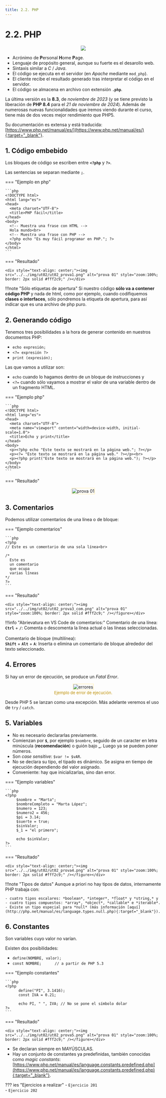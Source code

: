 ```yaml
---
title: 2.2. PHP
---
```

# 2.2. PHP

<div style="text-align: center;"><img src="../../img/ut02/php_logo.png" style=" max-width: 30%;" /></div>

- Acrónimo de **P**ersonal **H**ome **P**age.
- Lenguaje de propósito general, aunque su fuerte es el desarollo web.
- Sintaxis similar a *C* / *Java*.
- El código se ejecuta en el servidor (en *Apache* mediante `mod_php`).
- El cliente recibe el resultado generado tras interpretar el código en el servidor.
- El código se almacena en archivo con extensión **`.php`**.

La última versión es la **8.3**, de *noviembre de 2023* (y se tiene previsto la liberación de **PHP 8.4** para el *21 de noviembre de 2024*). Además de numerosas nuevas funcionalidades que iremos viendo durante el curso, tiene más de dos veces mejor rendimiento que PHP5.

Su documentación es extensa y está traducida: [https://www.php.net/manual/es/](https://www.php.net/manual/es/){:target="_blank"}.

## 1. Código embebido

Los bloques de código se escriben entre **`<?php`** y **`?>`**.

Las sentencias se separan mediante **` ; `**.

=== "Ejemplo en php"	

    ```php
    <!DOCTYPE html>
    <html lang="es">
    <head>
      <meta charset="UTF-8">
      <title>PHP fácil</title>
    </head>
    <body>
      <!-- Muestra una frase con HTML -->
      Hola mundo<br>
      <!-- Muestra una frase con PHP -->
      <?php echo "Es muy fácil programar en PHP."; ?>
    </body>
    </html>
    ```

=== "Resultado"
	
	<div style="text-align: center;"><img src="../../img/ut02/ut02_prova1.png" alt="prova 01" style="zoom:100%; border: 2px solid #fff2c9;" /></div>


!!!note "Sólo etiquetas de apertura"
 	Si nuestro código **sólo va a contener código PHP** y nada de html, como por ejemplo, cuando codifiquemos **clases o interfaces**, sólo pondremos la etiqueta de apertura, para así indicar que es una archivo de php puro.



## 2. Generando código

Tenemos tres posibilidades a la hora de generar contenido en nuestros documentos PHP:

- `echo expresión;`
- `<?= expresión ?>`
- `print (expresión);`

Las que vamos a utilizar son:

- `echo` cuando lo hagamos dentro de un bloque de instrucciones y 
- `<?=` cuando sólo vayamos a mostrar el valor de una variable dentro de un fragmento HTML.

=== "Ejemplo php"
	

    ```php
    <!DOCTYPE html>
    <html lang="es">
    <head>
      <meta charset="UTF-8">
      <meta name="viewport" content="width=device-width, initial-scale=1.0">
      <title>Echo y print</title>
    </head>
    <body>
      <p><?php echo "Este texto se mostrará en la página web."; ?></p>
      <p><?= "Este texto se mostrará en la página web." ?></p><br>
      <p><?php print("Este texto se mostrará en la página web."); ?></p>
    </body>
    </html>
    ```

=== "Resultado"
	<div style="text-align: center;"><img src="../../img/ut02/ut02_prova2.png" alt="prova 01" style="zoom:100%; border: 2px solid #fff2c9;" /></div>

## 3. Comentarios

Podemos utilizar comentarios de una línea o de bloque:

=== "Ejemplo comentarios"
	

	```php
	<?php
	// Este es un comentario de una sola línea<br>
	
	/*
	  Este es
	  un comentario
	  que ocupa
	  varias líneas
	*/ 
	?>
	```

=== "Resultado"
	
	<div style="text-align: center;"><img src="../../img/ut02/ut02_prova3_com.png" alt="prova 01" style="zoom:100%; border: 2px solid #fff2c9;" /></figure></div>


!!!info "Abrievatura en VS Code de comentarios:"
 	Comentario de una línea:<br/>
	**`Ctrl`** + **`/`**: Comenta o descomenta la línea actual o las líneas seleccionadas.<br/><br/>
	Comentario de bloque (multilínea):<br/>
	**`Shift`** + **`Alt`** + **`A`**: Inserta o elimina un comentario de bloque alrededor del texto seleccionado.

## 4. Errores

Si hay un error de ejecución, se produce un *Fatal Error*.

<div style="text-align: center;"><img src="../../img/ut02/errores.png" alt="errores" style="zoom:100%; border: 2px solid #fff2c9;" /><figcaption style="font-size: 13px; color: #bd8f04;">Ejemplo de error de ejecución.</figcaption></figure></div>

Desde PHP 5 se lanzan como una excepción. Más adelante veremos el uso de `try` / `catch`.

## 5. Variables

- No es necesario declararlas previamente.
- Comienzan por **`$`**, por ejemplo `$nombre`, seguido de un caracter en letra minúscula (**recomendación**) o guión bajo **_**. Luego ya se pueden poner números.
- Son *case sensitive*: `$var != $vAR`.
- No se declara su tipo, el tipado es dinámico. Se asigna en tiempo de ejecución dependiendo del valor asignado.
- Conveniente: hay que inicializarlas, sino dan error.

=== "Ejemplo variables"
	

    ```php
    <?php
         $nombre = "Marta";
         $nombreCompleto = "Marta López";
         $numero = 123;
         $numero2 = 456;
         $pi = 3.14;
         $suerte = true;
         $sinValor;
         $_1 = "el primero";
    
         echo $sinValor;
    ?>
    ```

=== "Resultado"
	
	<div style="text-align: center;"><img src="../../img/ut02/ut02_prova4.png" alt="prova 01" style="zoom:100%; border: 2px solid #fff2c9;" /></figure></div>


!!!note "Tipos de datos"
 	Aunque a priori no hay tipos de datos, internamente PHP trabaja con:
 	
 	- cuatro tipos escalares: *boolean*, *integer*, *float* y *string,* y
 	- cuatro tipos compuestos: *array*, *object*, *callable* e *iterable*.
 	- Existe un tipo especial para *null* (más información [aquí](http://php.net/manual/es/language.types.null.php){:target="_blank"}).



## 6. Constantes

Son variables cuyo valor no varían.

Existen dos posibilidades:

- `define(NOMBRE, valor);`
- `const NOMBRE;      // a partir de PHP 5.3`

=== "Ejemplo constantes"
	
    ```php
    <?php
          define("PI", 3.1416);
          const IVA = 0.21;
    
          echo PI, " ", IVA; // No se pone el símbolo dolar
    ?>
    ```

=== "Resultado"
	
	<div style="text-align: center;"><img src="../../img/ut02/ut02_prova5.png" alt="prova 01" style="zoom:100%; border: 2px solid #fff2c9;" /></figure></div>

- Se declaran siempre en MAYÚSCULAS.
- Hay un conjunto de constantes ya predefinidas, también conocidas como *magic constants*: [https://www.php.net/manual/es/language.constants.predefined.php](https://www.php.net/manual/es/language.constants.predefined.php){:target="_blank"}.



??? ies "Ejercicios a realizar"
	- `Ejercicio 201`<br />
	- `Ejercicio 202`
